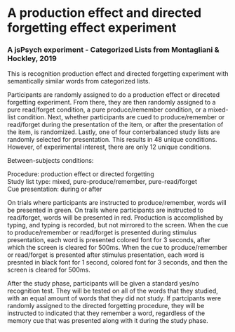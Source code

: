 # A production effect and directed forgetting effect experiment
### A jsPsych experiment - Categorized Lists from Montagliani & Hockley, 2019

This is recognition production effect and directed forgetting experiment with semantically similar words from categorized lists.

Participants are randomly assigned to do a production effect or direceted forgetting experiment. From there, they are then randomly assigned to a pure read/forget condition, a pure produce/remember condition, or a mixed-list condition. Next, whether participants are cued to produce/remember or read/forget during the presentation of the item, or after the presentation of the item, is randomized. Lastly, one of four conterbalanced study lists are randomly selected for presentation. This results in 48 unique conditions. However, of experimental interest, there are only 12 unique conditions.

Between-subjects conditions:

Procedure: production effect or directed forgetting <br>
Study list type: mixed, pure-produce/remember, pure-read/forget <br>
Cue presentation: during or after <br>

On trials where participants are instructed to produce/remember, words will be presented in green. On trails where participants are instructed to read/forget, words will be presented in red. Production is accomplished by typing, and typing is recorded, but not mirrored to the screen. When the cue to produce/remember or read/forget is presented during stimulus presentation, each word is presented colored font for 3 seconds, after which the screen is cleared for 500ms. When the cue to produce/remember or read/forget is presented after stimulus presentation, each word is presnted in black font for 1 second, colored font for 3 seconds, and then the screen is cleared for 500ms.

After the study phase, participants will be given a standard yes/no recognition test. They will be tested on all of the words that they studied, with an equal amount of words that they did not study. If partcipants were randomly assigned to the directed forgetting procedure, they will be instructed to indicated that they remember a word, regardless of the memory cue that was presented along with it during the study phase. 
